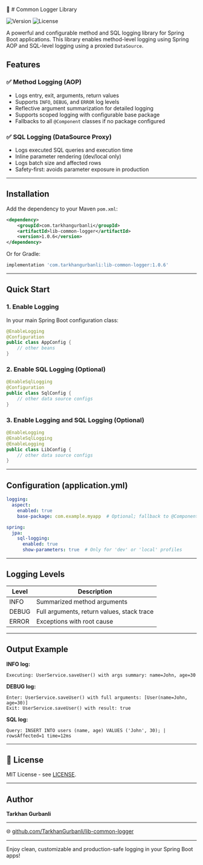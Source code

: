 📜 # Common Logger Library

![Version](https://img.shields.io/badge/version-v1.0.6-blue) ![License](https://img.shields.io/badge/license-MIT-green)

A powerful and configurable method and SQL logging library for Spring Boot applications. This library enables method-level logging using Spring AOP and SQL-level logging using a proxied `DataSource`.

## Features

### ✅ Method Logging (AOP)

- Logs entry, exit, arguments, return values
- Supports `INFO`, `DEBUG`, and `ERROR` log levels
- Reflective argument summarization for detailed logging
- Supports scoped logging with configurable base package
- Fallbacks to all `@Component` classes if no package configured

### ✅ SQL Logging (DataSource Proxy)

- Logs executed SQL queries and execution time
- Inline parameter rendering (dev/local only)
- Logs batch size and affected rows
- Safety-first: avoids parameter exposure in production

---

## Installation

Add the dependency to your Maven `pom.xml`:

```xml
<dependency>
    <groupId>com.tarkhangurbanli</groupId>
    <artifactId>lib-common-logger</artifactId>
    <version>1.0.6</version>
</dependency>
```

Or for Gradle:

```groovy
implementation 'com.tarkhangurbanli:lib-common-logger:1.0.6'
```

---

## Quick Start

### 1. Enable Logging

In your main Spring Boot configuration class:

```java
@EnableLogging
@Configuration
public class AppConfig {
    // other beans
}
```

### 2. Enable SQL Logging (Optional)

```java
@EnableSqlLogging
@Configuration
public class SqlConfig {
    // other data source configs
}
```

### 3. Enable Logging and SQL Logging (Optional)

```java
@EnableLogging
@EnableSqlLogging
@EnableLogging
public class LibConfig {
    // other data source configs
}
```

---

## Configuration (application.yml)

```yaml
logging:
  aspect:
    enabled: true
    base-package: com.example.myapp  # Optional; fallback to @Component if not set

spring:
  jpa:
    sql-logging:
      enabled: true
      show-parameters: true  # Only for 'dev' or 'local' profiles
```

---

## Logging Levels

| Level | Description                                |
| ----- | ------------------------------------------ |
| INFO  | Summarized method arguments                |
| DEBUG | Full arguments, return values, stack trace |
| ERROR | Exceptions with root cause                 |

---

## Output Example

**INFO log:**

```
Executing: UserService.saveUser() with args summary: name=John, age=30
```

**DEBUG log:**

```
Enter: UserService.saveUser() with full arguments: [User(name=John, age=30)]
Exit: UserService.saveUser() with result: true
```

**SQL log:**

```
Query: INSERT INTO users (name, age) VALUES ('John', 30); | rowsAffected=1 time=12ms
```

---

## 📜 License

MIT License - see [LICENSE](LICENSE).

---

## Author

**Tarkhan Gurbanli**

---

🌐 [github.com/TarkhanGurbanli/lib-common-logger](https://github.com/TarkhanGurbanli/lib-common-logger)

---

Enjoy clean, customizable and production-safe logging in your Spring Boot apps!

